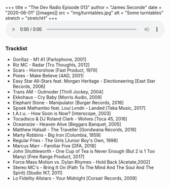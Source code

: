 +++
title = "The Dev Radio Episode 013"
author = "James Seconde"
date = "2020-06-01"
[[images]]
  src = "img/turntables.jpg"
  alt = "Some turntables"
  stretch = "stretchH"
+++
<AUDIO
    style="width:100%;"
    controls
    src="https://devtheatre.s3-eu-west-1.amazonaws.com/The+Dev+Radio+013.mp3">
    https://devtheatre.s3-eu-west-1.amazonaws.com/The+Dev+Radio+013.mp3
</AUDIO>

### Tracklist

* Gorillaz - M1 A1 [Parlophone, 2001]
* Riz MC - Radar [Tru Thoughts, 2012]
* Scars - Horrorshow [Fast Product, 1979]
* Pixies - Make Believe [4AD, 2001]
* Easy Star All-Stars feat. Morgan Heritage - Electioneering [East Star Records, 2006]
* Trans AM - Outmoder [Thrill Jockey, 2004]
* Ekkohaus - Cry Baby [Morris Audio, 2009]
* Elephant Stone - Manipulator [Burger Records, 2016]
* Spoek Mathambo feat. Loui Lvndn - Landed [Teka Music, 2017]
* t.A.t.u. - How Soon is Now? [Interscope, 2003]
* Tocadisco & DJ Roland Clark - Wolves [Toca 45, 2016]
* Oceansize - Heaven Alive [Beggars Banquet, 2005]
* Matthew Halsall - The Traveller [Gondwana Records, 2019]
* Marty Robbins - Big Iron [Columbia, 1959]
* Regular Fries - The Girls [Junior Boy's Own, 1998]
* Marcus Marr - Familiar Five [DFA, 2018]
* John Shuttleworth - One Cup of Tea is Never Enough (But 2 is 1 Too Many) [Free Range Product, 2017]
* Force Mass Motion vs. Dylan Rhymes - Hold Back [Acetate,2002]
* Stereo MC's - Bring It On (Path To The Mind And The Soul And The Spirit) [Studio !K7, 2011]
* Lo Fidelity Allstars - Your Midnight [Corsair Records, 2009]
